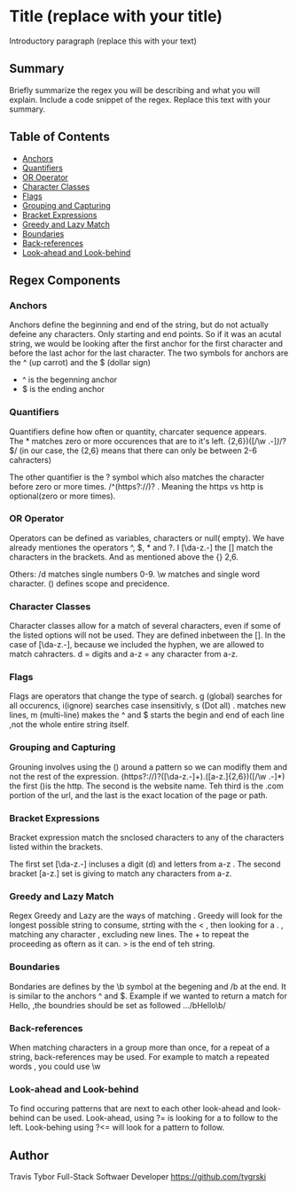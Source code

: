 # Title (replace with your title)

Introductory paragraph (replace this with your text)

## Summary

Briefly summarize the regex you will be describing and what you will explain. Include a code snippet of the regex. Replace this text with your summary.

## Table of Contents

- [Anchors](#anchors)
- [Quantifiers](#quantifiers)
- [OR Operator](#or-operator)
- [Character Classes](#character-classes)
- [Flags](#flags)
- [Grouping and Capturing](#grouping-and-capturing)
- [Bracket Expressions](#bracket-expressions)
- [Greedy and Lazy Match](#greedy-and-lazy-match)
- [Boundaries](#boundaries)
- [Back-references](#back-references)
- [Look-ahead and Look-behind](#look-ahead-and-look-behind)


## Regex Components

### Anchors
Anchors define the beginning and end of the string, but do not actually defeine any characters. Only starting and end points. So if it was an acutal string, we would be looking after the first anchor for the first character and before the last achor for the last character. The two symbols for anchors are the ^ (up carrot) and the $ (dollar sign)
- ^ is the begenning anchor
- $ is the ending anchor

### Quantifiers
Quantifiers define how often or quantity, charcater sequence appears.  
The * matches zero or more occurences that are to it's left. {2,6})([\/\w \.-]*)*\/?$/ (in our case, the {2,6} means that there can only be between 2-6 cahracters)

The other quantifier is the ? symbol which also matches the character before zero or more times.  /^(https?:\/\/)? . Meaning the https vs http is optional(zero or more times).

### OR Operator
Operators can be defined as variables, characters or null( empty). We have already mentiones the operators ^, $, * and ?. I [\da-z\.-] the [] match the characters in the brackets. And as mentioned above the {} 2,6. 

Others: /d matches single numbers 0-9. \w matches and single word character. () defines scope and precidence. 

### Character Classes
Character classes allow for a match of several characters, even if some of the listed options will not be used. They are defined inbetween the []. In the case of [\da-z\.-], because we included the hyphen,  we are allowed to match cahracters.   d = digits and  a-z = any character from a-z. 

### Flags
Flags are operators that change the type of search. g (global) searches for all occurencs, i(ignore) searches case insensitivly, s (Dot all) . matches new lines, m (multi-line) makes the ^ and $ starts the begin and end of each line ,not the whole entire string itself. 

### Grouping and Capturing
Grouning involves using the () around a pattern so we can modifly them and not the rest of the expression. (https?:\/\/)?([\da-z\.-]+)\.([a-z\.]{2,6})([\/\w \.-]*)  the first ()is the http. The second is the website name. Teh third is the .com portion of the url, and the last is the exact location of the page or path. 

### Bracket Expressions
Bracket expression match the snclosed characters to any of the characters listed within the brackets.

The first set [\da-z\.-] incluses a digit (d) and letters from a-z . The second bracket [a-z\.] set is giving to match any characters from a-z.

### Greedy and Lazy Match
Regex Greedy and Lazy are the ways of matching . 
Greedy will look for the longest possible string to consume, strting with the < , then looking for a . , matching any character , excluding new lines. The + to repeat the proceeding as oftern as it can. > is the end of teh string. 

### Boundaries
Bondaries are defines by the \b symbol at the begening and /b at the end. It is similar to the anchors ^ and $. 
Example if we wanted to return a match for Hello,  ,the boundries should be set as followed ...\/bHello\b/ 

### Back-references
When matching characters in a group more than once, for a repeat of a string, back-references may be used. 
For example to match a repeated words , you could use \w

### Look-ahead and Look-behind
To find occuring patterns that are next to each other look-ahead and look-behind can be used. 
Look-ahead, using ?=  is looking for a to follow to the left.
Look-behing using ?<= will look for a pattern to follow.
## Author
Travis Tybor
Full-Stack Softwaer Developer 
https://github.com/tygrski
